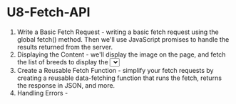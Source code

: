 # U8-Fetch-API

1. Write a Basic Fetch Request - writing a basic fetch request using the global fetch() method. Then we'll use JavaScript promises to handle the results returned from the server.
2. Displaying the Content - we'll display the image on the page, and fetch the list of breeds to display the <select> menu options.
3. Create a Reusable Fetch Function - simplify your fetch requests by creating a reusable data-fetching function that runs the fetch, returns the response in JSON, and more. 
4. Handling Errors - 
 
